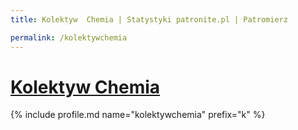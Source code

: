 ```yaml
---
title: Kolektyw  Chemia | Statystyki patronite.pl | Patromierz

permalink: /kolektywchemia
---
```


# [Kolektyw  Chemia](https://patronite.pl/kolektywchemia)

{% include profile.md name="kolektywchemia" prefix="k" %}
